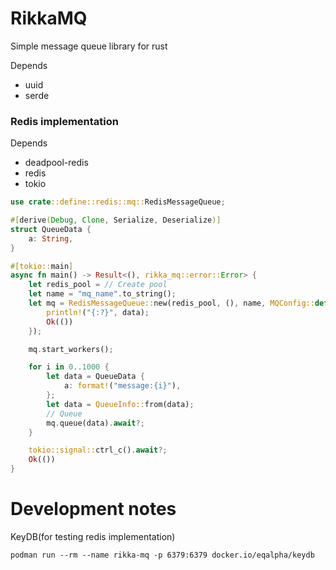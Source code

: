 # RikkaMQ

Simple message queue library for rust

Depends

- uuid
- serde

### Redis implementation

Depends

- deadpool-redis
- redis
- tokio

```rust
use crate::define::redis::mq::RedisMessageQueue;

#[derive(Debug, Clone, Serialize, Deserialize)]
struct QueueData {
    a: String,
}

#[tokio::main]
async fn main() -> Result<(), rikka_mq::error::Error> {
    let redis_pool = // Create pool
    let name = "mq_name".to_string();
    let mq = RedisMessageQueue::new(redis_pool, (), name, MQConfig::default(), |_, data: TestData| async move {
        println!("{:?}", data);
        Ok(())
    });

    mq.start_workers();

    for i in 0..1000 {
        let data = QueueData {
            a: format!("message:{i}"),
        };
        let data = QueueInfo::from(data);
        // Queue
        mq.queue(data).await?;
    }

    tokio::signal::ctrl_c().await?;
    Ok(())
}
```

# Development notes

KeyDB(for testing redis implementation)

```shell
podman run --rm --name rikka-mq -p 6379:6379 docker.io/eqalpha/keydb
```
